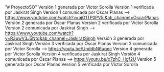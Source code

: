 "# ProyectoSO" 
Versión 1 generada por Victor Sorolla
Versión 1 verificada por Jaskirat Singh 
Version 1 comunicada por Óscar Planas --> https://www.youtube.com/watch?v=ajG1TP0PV5I&ab_channel=ÓscarPlanas 
Versión 2 generada por Óscar Planas
Version 2 verificada por Victor Sorolla
Version 2 comunicada por Jaskirat Singh --> https://www.youtube.com/watch?v=R3uwV3J5Ntg&ab_channel=JaskiratSingh
Versión 3 generada por Jaskirat Singh 
Versión 3 verificada por Óscar Planas
Version 3 comunicada por Victor Sorolla --> https://youtu.be/UnddbN6uqec
Version 4 generada por Victor Sorolla 
Versión 4 verificada por Jaskirat Singh 
Versión 4 comunicada por Óscar Planas --> https://youtu.be/o7zhC-Hgf2U
Version 5 generada por Óscar Planas
Version 5 verificada por Victor Sorolla
